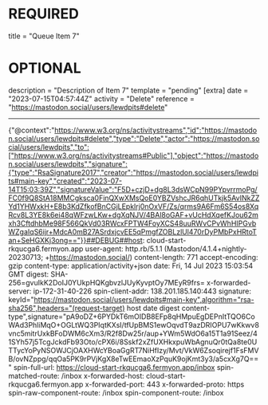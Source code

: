 
# REQUIRED
title = "Queue Item 7"
# OPTIONAL
description = "Description of Item 7"
template = "pending"
[extra]
date = "2023-07-15T04:57:44Z"
activity = "Delete"
reference = "https://mastodon.social/users/lewdpits#delete"

---
{"@context":"https://www.w3.org/ns/activitystreams","id":"https://mastodon.social/users/lewdpits#delete","type":"Delete","actor":"https://mastodon.social/users/lewdpits","to":["https://www.w3.org/ns/activitystreams#Public"],"object":"https://mastodon.social/users/lewdpits","signature":{"type":"RsaSignature2017","creator":"https://mastodon.social/users/lewdpits#main-key","created":"2023-07-14T15:03:39Z","signatureValue":"F5D+czjD+dg8L3dsWCpN99PYpvrrmoPg/FC0f9Q8StA18MMCgksca0FinQXwXMsQoE0YBZVshcJR6qhUTkjk5AvINkZZYd1YHWxkH+E8b3KdZfkofBnCGjLEpklrj0nOxVF/Zs/qrms9A6Fm6S54os8XqRcv8L3YE8k6ei48qWFzwLKw+dgXqNJV/4BAl8oGAF+vUcHdXqefKJou62mxh3CftdhbMe98F566QkVd03RWcxFPTW4FoyXCS48uuRWvCPvWhHIPGvbWZgaIqS6ijr+MdcA0mB27ASrdxjcvEE5qPmgfZOBLzlUl470rDyPMbPxHRtoTan+SeHGXKj3ong=="}}##DEBUG##host: cloud-start-rkqucga6.fermyon.app
user-agent: http.rb/5.1.1 (Mastodon/4.1.4+nightly-20230713; +https://mastodon.social/)
content-length: 771
accept-encoding: gzip
content-type: application/activity+json
date: Fri, 14 Jul 2023 15:03:54 GMT
digest: SHA-256=gvuIkK2DoIJ0YUkpHQKgbvzlJUyKyvptOy7MEyR9frs=
x-forwarded-server: ip-172-31-40-226
spin-client-addr: 138.201.185.140:443
signature: keyId="https://mastodon.social/users/lewdpits#main-key",algorithm="rsa-sha256",headers="(request-target) host date digest content-type",signature="pA9oDZ+6PYDkT6mOIDB8EFp8qHMpuEgDEPnItTQO6CoWAd3PhliMqO+OGLtWQ3PIqtKXsI/tfUpBMS1ewOqvdT9azDRIOPU7wKkwv8vnc5mitrUxkBFoDWM6cXm3/R2f8Dw25r/aup+YWm5WdO6a15T1a91Seez/41SYh57j5TcgJckdFb93Oto/cPX6i/8Sskf2xZfUXHkxpuWbAgnuQr0tQa8te0UTTycYoPyNSOWJCjOAXHWcYBoaGgRT7NiHfIzy/Mvt/VkW6Zsoqirejf1FsFMVB/ovNZppg/qqOa5PK9rPVjKgX8eTwEEmaoXzPquK9ojKmt3y3/a5cxXg7Q=="
spin-full-url: https://cloud-start-rkqucga6.fermyon.app/inbox
spin-matched-route: /inbox
x-forwarded-host: cloud-start-rkqucga6.fermyon.app
x-forwarded-port: 443
x-forwarded-proto: https
spin-raw-component-route: /inbox
spin-component-route: /inbox

